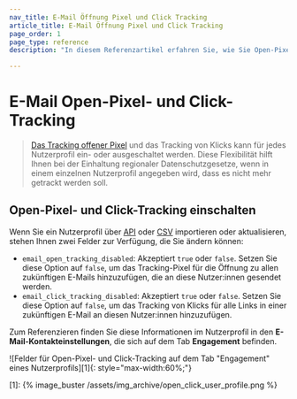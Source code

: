 ```yaml
---
nav_title: E-Mail Öffnung Pixel und Click Tracking
article_title: E-Mail Öffnung Pixel und Click Tracking
page_order: 1
page_type: reference
description: "In diesem Referenzartikel erfahren Sie, wie Sie Open-Pixel- und Click-Tracking implementieren können."

---
```


# E-Mail Open-Pixel- und Click-Tracking

> [Das Tracking offener Pixel][open_tracking] und das Tracking von Klicks kann für jedes Nutzerprofil ein- oder ausgeschaltet werden. Diese Flexibilität hilft Ihnen bei der Einhaltung regionaler Datenschutzgesetze, wenn in einem einzelnen Nutzerprofil angegeben wird, dass es nicht mehr getrackt werden soll.

## Open-Pixel- und Click-Tracking einschalten

Wenn Sie ein Nutzerprofil über [API][api_doc] oder [CSV][csv_doc] importieren oder aktualisieren, stehen Ihnen zwei Felder zur Verfügung, die Sie ändern können:

- `email_open_tracking_disabled`: Akzeptiert `true` oder `false`. Setzen Sie diese Option auf `false`, um das Tracking-Pixel für die Öffnung zu allen zukünftigen E-Mails hinzuzufügen, die an diese Nutzer:innen gesendet werden.
- `email_click_tracking_disabled`: Akzeptiert `true` oder `false`. Setzen Sie diese Option auf `false`, um das Tracking von Klicks für alle Links in einer zukünftigen E-Mail an diesen Nutzer:innen hinzuzufügen.

Zum Referenzieren finden Sie diese Informationen im Nutzerprofil in den **E-Mail-Kontakteinstellungen**, die sich auf dem Tab **Engagement** befinden.

![Felder für Open-Pixel- und Click-Tracking auf dem Tab "Engagement" eines Nutzerprofils][1]{: style="max-width:60%;"}

[open_tracking]: {{site.baseurl}}/user_guide/administrative/app_settings/email_settings/#changing-location-of-tracking-pixel
[api_doc]: {{site.baseurl}}/api/objects_filters/user_attributes_object/#braze-user-profile-fields
[csv_doc]: {{site.baseurl}}/user_guide/data_and_analytics/user_data_collection/user_import/#csv
[1]: {% image_buster /assets/img_archive/open_click_user_profile.png %}
